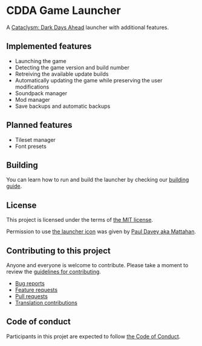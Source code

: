 # CDDA Game Launcher

A [Cataclysm: Dark Days Ahead](https://cataclysmdda.org/) launcher with additional features.

## Implemented features

* Launching the game
* Detecting the game version and build number
* Retreiving the available update builds
* Automatically updating the game while preserving the user modifications
* Soundpack manager
* Mod manager
* Save backups and automatic backups

## Planned features

* Tileset manager
* Font presets

## Building

You can learn how to run and build the launcher by checking our [building guide](BUILDING.md).

## License

This project is licensed under the terms of [the MIT license](LICENSE).

Permission to use [the launcher icon](cddagl/resources/launcher.ico) was given by [Paul Davey aka Mattahan](http://mattahan.deviantart.com/).

## Contributing to this project

Anyone and everyone is welcome to contribute. Please take a moment to review the [guidelines for contributing](CONTRIBUTING.md).

* [Bug reports](CONTRIBUTING.md#bugs)
* [Feature requests](CONTRIBUTING.md#features)
* [Pull requests](CONTRIBUTING.md#pull-requests)
* [Translation contributions](CONTRIBUTING.md#translations)

## Code of conduct

Participants in this projet are expected to follow [the Code of Conduct](CODE_OF_CONDUCT.md).